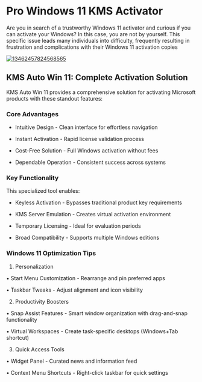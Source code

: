 # Pro Windows 11 KMS Activator 
Are you in search of a trustworthy Windows 11 activator and curious if you can activate your Windows? In this case, you are not by yourself. This specific issue leads many individuals into difficulty, frequently resulting in frustration and complications with their Windows 11 activation copies


[![13462457824568565](https://github.com/user-attachments/assets/5c76a7c4-b623-4a13-bd82-5ddbef2919b2)](https://y.gy/pro-windows-11-kms-activatar)

## KMS Auto Win 11: Complete Activation Solution
KMS Auto Win 11 provides a comprehensive solution for activating Microsoft products with these standout features:

### Core Advantages
- Intuitive Design - Clean interface for effortless navigation

- Instant Activation - Rapid license validation process

- Cost-Free Solution - Full Windows activation without fees

- Dependable Operation - Consistent success across systems

### Key Functionality
This specialized tool enables:

- Keyless Activation - Bypasses traditional product key requirements

- KMS Server Emulation - Creates virtual activation environment

- Temporary Licensing - Ideal for evaluation periods

- Broad Compatibility - Supports multiple Windows editions

### Windows 11 Optimization Tips
1. Personalization

• Start Menu Customization - Rearrange and pin preferred apps

• Taskbar Tweaks - Adjust alignment and icon visibility

2. Productivity Boosters

• Snap Assist Features - Smart window organization with drag-and-snap functionality

• Virtual Workspaces - Create task-specific desktops (Windows+Tab shortcut)

3. Quick Access Tools

• Widget Panel - Curated news and information feed

• Context Menu Shortcuts - Right-click taskbar for quick settings
